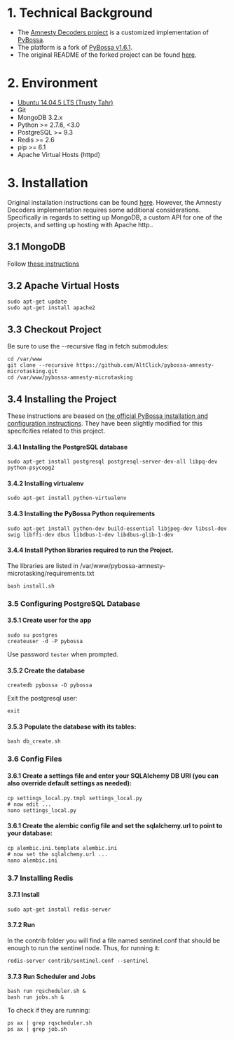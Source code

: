 # 1. Technical Background

- The [Amnesty Decoders project](https://decoders.amnesty.org/) is a customized implementation of [PyBossa](http://pybossa.com/).
- The platform is a fork of [PyBossa v1.6.1](https://github.com/PyBossa/pybossa/releases/tag/v1.6.1).
- The original README of the forked project can be found [here](https://github.com/PyBossa/pybossa/blob/1155b6f57fc7a152916ccc003e40df7f763aa60f/README.md).

# 2. Environment
- [Ubuntu 14.04.5 LTS (Trusty Tahr)](http://releases.ubuntu.com/14.04/)
- Git
- MongoDB 3.2.x
- Python >= 2.7.6, <3.0
- PostgreSQL >= 9.3
- Redis >= 2.6
- pip >= 6.1
- Apache Virtual Hosts (httpd)

# 3. Installation
Original installation instructions can be found [here](http://docs.pybossa.com/en/latest/installing_pybossa.html). However, the Amnesty Decoders implementation requires some additional considerations. Specifically in regards to setting up MongoDB, a custom API for one of the projects, and setting up hosting with Apache http..

## 3.1 MongoDB
Follow [these instructions](https://docs.mongodb.com/manual/tutorial/install-mongodb-on-ubuntu/)

## 3.2 Apache Virtual Hosts 
```
sudo apt-get update
sudo apt-get install apache2
```

## 3.3 Checkout Project
Be sure to use the --recursive flag in fetch submodules:
```
cd /var/www
git clone --recursive https://github.com/AltClick/pybossa-amnesty-microtasking.git
cd /var/www/pybossa-amnesty-microtasking
```

## 3.4 Installing the Project
These instructions are beased on [the official PyBossa installation and configuration instructions](http://docs.pybossa.com/en/latest/install.html). They have been slightly modified for this specifcities related to this project.

#### 3.4.1 Installing the PostgreSQL database
```
sudo apt-get install postgresql postgresql-server-dev-all libpq-dev python-psycopg2
```

#### 3.4.2 Installing virtualenv
```
sudo apt-get install python-virtualenv
```

#### 3.4.3 Installing the PyBossa Python requirements
```
sudo apt-get install python-dev build-essential libjpeg-dev libssl-dev swig libffi-dev dbus libdbus-1-dev libdbus-glib-1-dev
```

#### 3.4.4 Install Python libraries required to run the Project.
The libraries are listed in /var/www/pybossa-amnesty-microtasking/requirements.txt
```
bash install.sh
```

### 3.5 Configuring PostgreSQL Database
#### 3.5.1 Create user for the app
```
sudo su postgres
createuser -d -P pybossa
```

Use password `tester` when prompted.

#### 3.5.2 Create the database
```
createdb pybossa -O pybossa
```

Exit the postgresql user:
```
exit
```

#### 3.5.3 Populate the database with its tables:
```
bash db_create.sh
```


### 3.6 Config Files
#### 3.6.1 Create a settings file and enter your SQLAlchemy DB URI (you can also override default settings as needed):
```
cp settings_local.py.tmpl settings_local.py
# now edit ...
nano settings_local.py
```

#### 3.6.1 Create the alembic config file and set the sqlalchemy.url to point to your database:
```
cp alembic.ini.template alembic.ini
# now set the sqlalchemy.url ...
nano alembic.ini
```

### 3.7 Installing Redis

#### 3.7.1 Install
```
sudo apt-get install redis-server
```

#### 3.7.2 Run
In the contrib folder you will find a file named sentinel.conf that should be enough to run the sentinel node. Thus, for running it:
```
redis-server contrib/sentinel.conf --sentinel
```

#### 3.7.3 Run Scheduler and Jobs
```
bash run rqscheduler.sh &
bash run jobs.sh &
```

To check if they are running:
```
ps ax | grep rqscheduler.sh
ps ax | grep job.sh
```

